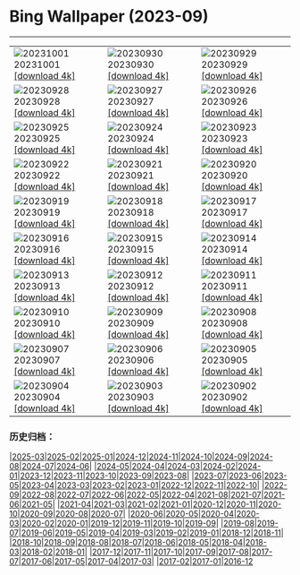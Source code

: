# Bing Wallpaper (2023-09)
**************

<table><tr><td><img class="wallpaper" src="https://www.bing.com/th?id=OHR.LakeBledSunrise_DE-DE0873272145_1920x1080.jpg" alt="20231001"> 20231001 <a href="https://www.bing.com/th?id=OHR.LakeBledSunrise_DE-DE0873272145_UHD.jpg">[download 4k]</a></td><td><img class="wallpaper" src="https://www.bing.com/th?id=OHR.ShenandoahFoliage_DE-DE6908193483_1920x1080.jpg" alt="20230930"> 20230930 <a href="https://www.bing.com/th?id=OHR.ShenandoahFoliage_DE-DE6908193483_UHD.jpg">[download 4k]</a></td><td><img class="wallpaper" src="https://www.bing.com/th?id=OHR.GuiyangMoon_DE-DE0511223733_1920x1080.jpg" alt="20230929"> 20230929 <a href="https://www.bing.com/th?id=OHR.GuiyangMoon_DE-DE0511223733_UHD.jpg">[download 4k]</a></td></tr><tr><td><img class="wallpaper" src="https://www.bing.com/th?id=OHR.MaritimeDay_DE-DE9625425397_1920x1080.jpg" alt="20230928"> 20230928 <a href="https://www.bing.com/th?id=OHR.MaritimeDay_DE-DE9625425397_UHD.jpg">[download 4k]</a></td><td><img class="wallpaper" src="https://www.bing.com/th?id=OHR.CapriKrupp_DE-DE4606855318_1920x1080.jpg" alt="20230927"> 20230927 <a href="https://www.bing.com/th?id=OHR.CapriKrupp_DE-DE4606855318_UHD.jpg">[download 4k]</a></td><td><img class="wallpaper" src="https://www.bing.com/th?id=OHR.VeniceSkatePark_DE-DE8747558939_1920x1080.jpg" alt="20230926"> 20230926 <a href="https://www.bing.com/th?id=OHR.VeniceSkatePark_DE-DE8747558939_UHD.jpg">[download 4k]</a></td></tr><tr><td><img class="wallpaper" src="https://www.bing.com/th?id=OHR.GlacierBayOtter_DE-DE8272833767_1920x1080.jpg" alt="20230925"> 20230925 <a href="https://www.bing.com/th?id=OHR.GlacierBayOtter_DE-DE8272833767_UHD.jpg">[download 4k]</a></td><td><img class="wallpaper" src="https://www.bing.com/th?id=OHR.BerlinMarathon_DE-DE4277844553_1920x1080.jpg" alt="20230924"> 20230924 <a href="https://www.bing.com/th?id=OHR.BerlinMarathon_DE-DE4277844553_UHD.jpg">[download 4k]</a></td><td><img class="wallpaper" src="https://www.bing.com/th?id=OHR.CottonwoodCanyon_DE-DE6400641102_1920x1080.jpg" alt="20230923"> 20230923 <a href="https://www.bing.com/th?id=OHR.CottonwoodCanyon_DE-DE6400641102_UHD.jpg">[download 4k]</a></td></tr><tr><td><img class="wallpaper" src="https://www.bing.com/th?id=OHR.ShamwariRhino_DE-DE5605786066_1920x1080.jpg" alt="20230922"> 20230922 <a href="https://www.bing.com/th?id=OHR.ShamwariRhino_DE-DE5605786066_UHD.jpg">[download 4k]</a></td><td><img class="wallpaper" src="https://www.bing.com/th?id=OHR.NobelNorway_DE-DE5677760025_1920x1080.jpg" alt="20230921"> 20230921 <a href="https://www.bing.com/th?id=OHR.NobelNorway_DE-DE5677760025_UHD.jpg">[download 4k]</a></td><td><img class="wallpaper" src="https://www.bing.com/th?id=OHR.ArkadiaPark_DE-DE5332465806_1920x1080.jpg" alt="20230920"> 20230920 <a href="https://www.bing.com/th?id=OHR.ArkadiaPark_DE-DE5332465806_UHD.jpg">[download 4k]</a></td></tr><tr><td><img class="wallpaper" src="https://www.bing.com/th?id=OHR.SplugenPass_DE-DE9394174285_1920x1080.jpg" alt="20230919"> 20230919 <a href="https://www.bing.com/th?id=OHR.SplugenPass_DE-DE9394174285_UHD.jpg">[download 4k]</a></td><td><img class="wallpaper" src="https://www.bing.com/th?id=OHR.MilkyWayPortugal_DE-DE4795035299_1920x1080.jpg" alt="20230918"> 20230918 <a href="https://www.bing.com/th?id=OHR.MilkyWayPortugal_DE-DE4795035299_UHD.jpg">[download 4k]</a></td><td><img class="wallpaper" src="https://www.bing.com/th?id=OHR.CubanTody_DE-DE8542598137_1920x1080.jpg" alt="20230917"> 20230917 <a href="https://www.bing.com/th?id=OHR.CubanTody_DE-DE8542598137_UHD.jpg">[download 4k]</a></td></tr><tr><td><img class="wallpaper" src="https://www.bing.com/th?id=OHR.OktoberfestBrassBand_DE-DE6535043925_1920x1080.jpg" alt="20230916"> 20230916 <a href="https://www.bing.com/th?id=OHR.OktoberfestBrassBand_DE-DE6535043925_UHD.jpg">[download 4k]</a></td><td><img class="wallpaper" src="https://www.bing.com/th?id=OHR.AerialCologne_DE-DE6638991328_1920x1080.jpg" alt="20230915"> 20230915 <a href="https://www.bing.com/th?id=OHR.AerialCologne_DE-DE6638991328_UHD.jpg">[download 4k]</a></td><td><img class="wallpaper" src="https://www.bing.com/th?id=OHR.MongoliaHorses_DE-DE4992384095_1920x1080.jpg" alt="20230914"> 20230914 <a href="https://www.bing.com/th?id=OHR.MongoliaHorses_DE-DE4992384095_UHD.jpg">[download 4k]</a></td></tr><tr><td><img class="wallpaper" src="https://www.bing.com/th?id=OHR.HemakutaHill_DE-DE2402524948_1920x1080.jpg" alt="20230913"> 20230913 <a href="https://www.bing.com/th?id=OHR.HemakutaHill_DE-DE2402524948_UHD.jpg">[download 4k]</a></td><td><img class="wallpaper" src="https://www.bing.com/th?id=OHR.NorthSeaStairs_DE-DE3382163703_1920x1080.jpg" alt="20230912"> 20230912 <a href="https://www.bing.com/th?id=OHR.NorthSeaStairs_DE-DE3382163703_UHD.jpg">[download 4k]</a></td><td><img class="wallpaper" src="https://www.bing.com/th?id=OHR.MarathonMedoc_DE-DE0778851579_1920x1080.jpg" alt="20230911"> 20230911 <a href="https://www.bing.com/th?id=OHR.MarathonMedoc_DE-DE0778851579_UHD.jpg">[download 4k]</a></td></tr><tr><td><img class="wallpaper" src="https://www.bing.com/th?id=OHR.WalrusSvalbard_DE-DE0040950274_1920x1080.jpg" alt="20230910"> 20230910 <a href="https://www.bing.com/th?id=OHR.WalrusSvalbard_DE-DE0040950274_UHD.jpg">[download 4k]</a></td><td><img class="wallpaper" src="https://www.bing.com/th?id=OHR.AyutthayaTemple_DE-DE9492204311_1920x1080.jpg" alt="20230909"> 20230909 <a href="https://www.bing.com/th?id=OHR.AyutthayaTemple_DE-DE9492204311_UHD.jpg">[download 4k]</a></td><td><img class="wallpaper" src="https://www.bing.com/th?id=OHR.BathCircus_DE-DE5061679913_1920x1080.jpg" alt="20230908"> 20230908 <a href="https://www.bing.com/th?id=OHR.BathCircus_DE-DE5061679913_UHD.jpg">[download 4k]</a></td></tr><tr><td><img class="wallpaper" src="https://www.bing.com/th?id=OHR.ReichstagBeiNacht_DE-DE5694677012_1920x1080.jpg" alt="20230907"> 20230907 <a href="https://www.bing.com/th?id=OHR.ReichstagBeiNacht_DE-DE5694677012_UHD.jpg">[download 4k]</a></td><td><img class="wallpaper" src="https://www.bing.com/th?id=OHR.CreteHarbor_DE-DE5407686384_1920x1080.jpg" alt="20230906"> 20230906 <a href="https://www.bing.com/th?id=OHR.CreteHarbor_DE-DE5407686384_UHD.jpg">[download 4k]</a></td><td><img class="wallpaper" src="https://www.bing.com/th?id=OHR.MountSegla_DE-DE4409695618_1920x1080.jpg" alt="20230905"> 20230905 <a href="https://www.bing.com/th?id=OHR.MountSegla_DE-DE4409695618_UHD.jpg">[download 4k]</a></td></tr><tr><td><img class="wallpaper" src="https://www.bing.com/th?id=OHR.BourgesMarsh_DE-DE3538379611_1920x1080.jpg" alt="20230904"> 20230904 <a href="https://www.bing.com/th?id=OHR.BourgesMarsh_DE-DE3538379611_UHD.jpg">[download 4k]</a></td><td><img class="wallpaper" src="https://www.bing.com/th?id=OHR.ManhattanAerial_DE-DE3168422076_1920x1080.jpg" alt="20230903"> 20230903 <a href="https://www.bing.com/th?id=OHR.ManhattanAerial_DE-DE3168422076_UHD.jpg">[download 4k]</a></td><td><img class="wallpaper" src="https://www.bing.com/th?id=OHR.TinyHummer_DE-DE8472975008_1920x1080.jpg" alt="20230902"> 20230902 <a href="https://www.bing.com/th?id=OHR.TinyHummer_DE-DE8472975008_UHD.jpg">[download 4k]</a></td></tr></table>

### 历史归档：

|[2025-03](/../2025-03/2025-03.md)|[2025-02](/../2025-02/2025-02.md)|[2025-01](/../2025-01/2025-01.md)|[2024-12](/../2024-12/2024-12.md)|[2024-11](/../2024-11/2024-11.md)|[2024-10](/../2024-10/2024-10.md)|[2024-09](/../2024-09/2024-09.md)|[2024-08](/../2024-08/2024-08.md)|[2024-07](/../2024-07/2024-07.md)|[2024-06](/../2024-06/2024-06.md)|
|[2024-05](/../2024-05/2024-05.md)|[2024-04](/../2024-04/2024-04.md)|[2024-03](/../2024-03/2024-03.md)|[2024-02](/../2024-02/2024-02.md)|[2024-01](/../2024-01/2024-01.md)|[2023-12](/../2023-12/2023-12.md)|[2023-11](/../2023-11/2023-11.md)|[2023-10](/../2023-10/2023-10.md)|[2023-09](/2023-09.md)|[2023-08](/../2023-08/2023-08.md)|
|[2023-07](/../2023-07/2023-07.md)|[2023-06](/../2023-06/2023-06.md)|[2023-05](/../2023-05/2023-05.md)|[2023-04](/../2023-04/2023-04.md)|[2023-03](/../2023-03/2023-03.md)|[2023-02](/../2023-02/2023-02.md)|[2023-01](/../2023-01/2023-01.md)|[2022-12](/../2022-12/2022-12.md)|[2022-11](/../2022-11/2022-11.md)|[2022-10](/../2022-10/2022-10.md)|
|[2022-09](/../2022-09/2022-09.md)|[2022-08](/../2022-08/2022-08.md)|[2022-07](/../2022-07/2022-07.md)|[2022-06](/../2022-06/2022-06.md)|[2022-05](/../2022-05/2022-05.md)|[2022-04](/../2022-04/2022-04.md)|[2021-08](/../2021-08/2021-08.md)|[2021-07](/../2021-07/2021-07.md)|[2021-06](/../2021-06/2021-06.md)|[2021-05](/../2021-05/2021-05.md)|
|[2021-04](/../2021-04/2021-04.md)|[2021-03](/../2021-03/2021-03.md)|[2021-02](/../2021-02/2021-02.md)|[2021-01](/../2021-01/2021-01.md)|[2020-12](/../2020-12/2020-12.md)|[2020-11](/../2020-11/2020-11.md)|[2020-10](/../2020-10/2020-10.md)|[2020-09](/../2020-09/2020-09.md)|[2020-08](/../2020-08/2020-08.md)|[2020-07](/../2020-07/2020-07.md)|
|[2020-06](/../2020-06/2020-06.md)|[2020-05](/../2020-05/2020-05.md)|[2020-04](/../2020-04/2020-04.md)|[2020-03](/../2020-03/2020-03.md)|[2020-02](/../2020-02/2020-02.md)|[2020-01](/../2020-01/2020-01.md)|[2019-12](/../2019-12/2019-12.md)|[2019-11](/../2019-11/2019-11.md)|[2019-10](/../2019-10/2019-10.md)|[2019-09](/../2019-09/2019-09.md)|
|[2019-08](/../2019-08/2019-08.md)|[2019-07](/../2019-07/2019-07.md)|[2019-06](/../2019-06/2019-06.md)|[2019-05](/../2019-05/2019-05.md)|[2019-04](/../2019-04/2019-04.md)|[2019-03](/../2019-03/2019-03.md)|[2019-02](/../2019-02/2019-02.md)|[2019-01](/../2019-01/2019-01.md)|[2018-12](/../2018-12/2018-12.md)|[2018-11](/../2018-11/2018-11.md)|
|[2018-10](/../2018-10/2018-10.md)|[2018-09](/../2018-09/2018-09.md)|[2018-08](/../2018-08/2018-08.md)|[2018-07](/../2018-07/2018-07.md)|[2018-06](/../2018-06/2018-06.md)|[2018-05](/../2018-05/2018-05.md)|[2018-04](/../2018-04/2018-04.md)|[2018-03](/../2018-03/2018-03.md)|[2018-02](/../2018-02/2018-02.md)|[2018-01](/../2018-01/2018-01.md)|
|[2017-12](/../2017-12/2017-12.md)|[2017-11](/../2017-11/2017-11.md)|[2017-10](/../2017-10/2017-10.md)|[2017-09](/../2017-09/2017-09.md)|[2017-08](/../2017-08/2017-08.md)|[2017-07](/../2017-07/2017-07.md)|[2017-06](/../2017-06/2017-06.md)|[2017-05](/../2017-05/2017-05.md)|[2017-04](/../2017-04/2017-04.md)|[2017-03](/../2017-03/2017-03.md)|
|[2017-02](/../2017-02/2017-02.md)|[2017-01](/../2017-01/2017-01.md)|[2016-12](/../2016-12/2016-12.md)
